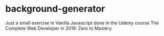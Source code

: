 # background-generator

Just a small exercise in Vanilla Javascript done in the Udemy course The Complete Web Developer in 2019: Zero to Mastery
